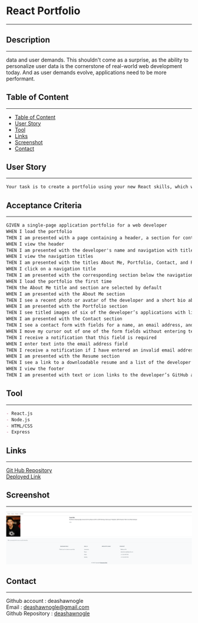  # React Portfolio
------------

## Description
------------

data and user demands. This shouldn't come as a surprise, as the ability to personalize user data is the cornerstone of real-world web development today. And as user demands evolve, applications need to be more performant.

## Table of Content
------------

- [Table of Content](#table-of-content)
- [User Story](#user-story)
- [Tool](#tool)
- [Links](#links)
- [Screenshot](#screenshot)
- [Contact](#contact)

## User Story
------------

```md
Your task is to create a portfolio using your new React skills, which will help set you apart from other developers whose portfolios don’t use the latest technologies. 
```

## Acceptance Criteria
------------

```md
GIVEN a single-page application portfolio for a web developer
WHEN I load the portfolio
THEN I am presented with a page containing a header, a section for content, and a footer
WHEN I view the header
THEN I am presented with the developer's name and navigation with titles corresponding to different sections of the portfolio
WHEN I view the navigation titles
THEN I am presented with the titles About Me, Portfolio, Contact, and Resume, and the title corresponding to the current section is highlighted
WHEN I click on a navigation title
THEN I am presented with the corresponding section below the navigation without the page reloading and that title is highlighted
WHEN I load the portfolio the first time
THEN the About Me title and section are selected by default
WHEN I am presented with the About Me section
THEN I see a recent photo or avatar of the developer and a short bio about them
WHEN I am presented with the Portfolio section
THEN I see titled images of six of the developer’s applications with links to both the deployed applications and the corresponding GitHub repositories
WHEN I am presented with the Contact section
THEN I see a contact form with fields for a name, an email address, and a message
WHEN I move my cursor out of one of the form fields without entering text
THEN I receive a notification that this field is required
WHEN I enter text into the email address field
THEN I receive a notification if I have entered an invalid email address
WHEN I am presented with the Resume section
THEN I see a link to a downloadable resume and a list of the developer’s proficiencies
WHEN I view the footer
THEN I am presented with text or icon links to the developer’s GitHub and LinkedIn profiles, and their profile on a third platform (Stack Overflow, Twitter) 
```

## Tool
------------
```md
- React.js
- Node.js
- HTML/CSS
- Express
```

## Links
------------
<a href= "https://github.com/deashawnogle/React-Portfolio">Git Hub Repository </a> <br>
<a href= "https://deashawnogle.github.io/React-Portfolio/"> Deployed Link </a>

## Screenshot
------------
<img src = "./portfolio.png">


## Contact
------------

Github account : deashawnogle<br>
Email : deashawnogle@gmail.com<br>
Github Repository : <a href="https://github.com/deashawnogle">deashawnogle</a>
